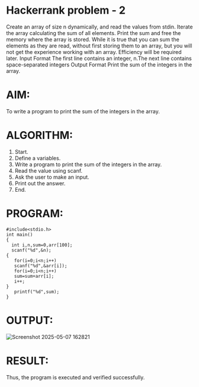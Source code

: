 # Hackerrank problem - 2

Create an array of size n dynamically, and read the values from stdin. Iterate
the array calculating the sum of all elements. Print the sum and free the
memory where the array is stored.
While it is true that you can sum the elements as they are read, without first
storing them to an array, but you will not get the experience working with
an array. Efficiency will be required later.
Input Format
The first line contains an integer, n.The next line contains space-separated
integers
Output Format
Print the sum of the integers in the array.

# AIM:
To write a program to print the sum of the integers in the array.
# ALGORITHM:
1. Start.
2. Define a variables.
3. Write a program to print the sum of the integers in the array.
4. Read the value using scanf.
5. Ask the user to make an input.
6. Print out the answer.
7. End.
# PROGRAM:
```
#include<stdio.h>
int main()
{
  int i,n,sum=0,arr[100];
  scanf("%d",&n);
{
   for(i=0;i<n;i++)
   scanf("%d",&arr[i]);
   for(i=0;i<n;i++)
   sum=sum+arr[i];
   i++;
}
   printf("%d",sum);
}
```
# OUTPUT:
![Screenshot 2025-05-07 162821](https://github.com/user-attachments/assets/390f46ab-d002-49cb-a45f-a3a865fbdc45)


# RESULT:
Thus, the program is executed and verified successfully.
